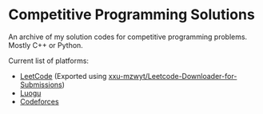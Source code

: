 # Competitive Programming Solutions

An archive of my solution codes for competitive programming problems. Mostly C++ or Python.

Current list of platforms:
- [LeetCode](https://leetcode.com/) (Exported using [xxu-mzwyt/Leetcode-Downloader-for-Submissions](https://github.com/xxu-mzwyt/Leetcode-Downloader-for-Submissions))
- [Luogu](https://www.luogu.com.cn/)
- [Codeforces](https://codeforces.com/)
